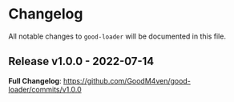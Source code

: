 # Changelog

All notable changes to `good-loader` will be documented in this file.

## Release v1.0.0 - 2022-07-14

**Full Changelog**: https://github.com/GoodM4ven/good-loader/commits/v1.0.0
